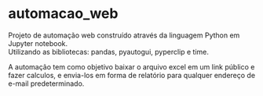 # automacao_web
Projeto de automação web construído através da linguagem Python em Jupyter notebook.    
Utilizando as bibliotecas: pandas, pyautogui, pyperclip e time.            

A automação tem como objetivo baixar o arquivo excel em um link público e fazer calculos,
e envia-los em forma de relatório para qualquer endereço de e-mail predeterminado.      

